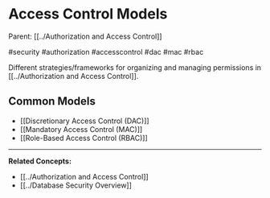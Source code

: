 # Access Control Models

Parent: [[../Authorization and Access Control]]

#security #authorization #accesscontrol #dac #mac #rbac

Different strategies/frameworks for organizing and managing permissions in [[../Authorization and Access Control]].

## Common Models

*   [[Discretionary Access Control (DAC)]]
*   [[Mandatory Access Control (MAC)]]
*   [[Role-Based Access Control (RBAC)]]

---
**Related Concepts:**
*   [[../Authorization and Access Control]]
*   [[../Database Security Overview]] 